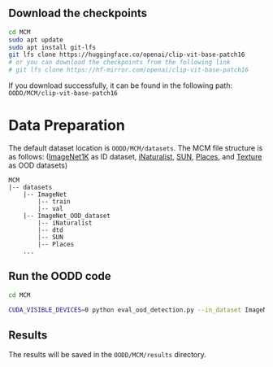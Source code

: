 
## Download the checkpoints
```sh
cd MCM
sudo apt update
sudo apt install git-lfs
git lfs clone https://huggingface.co/openai/clip-vit-base-patch16
# or you can download the checkpoints from the following link
# git lfs clone https://hf-mirror.com/openai/clip-vit-base-patch16
```


If you download successfully, it can be found in the following path:
`OODD/MCM/clip-vit-base-patch16`

# Data Preparation

 The default dataset location is `OODD/MCM/datasets`. The MCM file structure is as follows:
([ImageNet1K](https://image-net.org/challenges/LSVRC/2012/index.php#) as ID dataset, [iNaturalist](https://arxiv.org/abs/1707.06642), [SUN](https://vision.princeton.edu/projects/2010/SUN/), [Places](https://arxiv.org/abs/1610.02055), and [Texture](https://arxiv.org/abs/1311.3618)  as OOD datasets)
```
MCM
|-- datasets
    |-- ImageNet
        |-- train
        |-- val
    |-- ImageNet_OOD_dataset
        |-- iNaturalist
        |-- dtd
        |-- SUN
        |-- Places
    ...
```
## Run the OODD code
```sh
cd MCM

CUDA_VISIBLE_DEVICES=0 python eval_ood_detection.py --in_dataset ImageNet --name eval_ood --CLIP_ckpt ViT-B/16 --root-dir datasets # for gpu_id=0
```
## Results
The results will be saved in the `OODD/MCM/results` directory. 